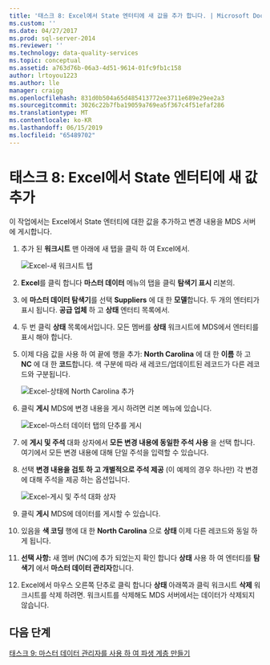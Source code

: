 ```yaml
---
title: '태스크 8: Excel에서 State 엔터티에 새 값을 추가 합니다. | Microsoft Docs'
ms.custom: ''
ms.date: 04/27/2017
ms.prod: sql-server-2014
ms.reviewer: ''
ms.technology: data-quality-services
ms.topic: conceptual
ms.assetid: a763d76b-06a3-4d51-9614-01fc9fb1c158
author: lrtoyou1223
ms.author: lle
manager: craigg
ms.openlocfilehash: 831d0b504a65d485413772ee3711e689e29ee2a3
ms.sourcegitcommit: 3026c22b7fba19059a769ea5f367c4f51efaf286
ms.translationtype: MT
ms.contentlocale: ko-KR
ms.lasthandoff: 06/15/2019
ms.locfileid: "65489702"
---
```

# <a name="task-8-adding-a-new-value-for-state-entity-in-excel"></a>태스크 8: Excel에서 State 엔터티에 새 값 추가
  이 작업에서는 Excel에서 State 엔터티에 대한 값을 추가하고 변경 내용을 MDS 서버에 게시합니다.  
  
1.  추가 된 **워크시트** 맨 아래에 새 탭을 클릭 하 여 Excel에서.  
  
     ![Excel-새 워크시트 탭](../../2014/tutorials/media/et-addinganewvalueforstateentityinexcel-01.jpg "Excel-새 워크시트 탭")  
  
2.  **Excel**를 클릭 합니다 **마스터 데이터** 메뉴의 탭을 클릭 **탐색기 표시** 리본의.  
  
3.  에 **마스터 데이터 탐색기**를 선택 **Suppliers** 에 대 한 **모델**합니다. 두 개의 엔터티가 표시 됩니다. **공급 업체** 하 고 **상태** 엔터티 목록에서.  
  
4.  두 번 클릭 **상태** 목록에서입니다. 모든 멤버를 **상태** 워크시트에 MDS에서 엔터티를 표시 해야 합니다.  
  
5.  이제 다음 값을 사용 하 여 끝에 행을 추가: **North Carolina** 에 대 한 **이름** 하 고 **NC** 에 대 한 **코드**합니다. 색 구분에 따라 새 레코드/업데이트된 레코드가 다른 레코드와 구분됩니다.  
  
     ![Excel-상태에 North Carolina 추가](../../2014/tutorials/media/et-addinganewvalueforstateentityinexcel-02.jpg "Excel-상태에 North Carolina 추가")  
  
6.  클릭 **게시** MDS에 변경 내용을 게시 하려면 리본 메뉴에 있습니다.  
  
     ![Excel-마스터 데이터 탭의 단추를 게시](../../2014/tutorials/media/et-addinganewvalueforstateentityinexcel-03.jpg "Excel-마스터 데이터 탭의 게시 단추")  
  
7.  에 **게시 및 주석** 대화 상자에서 **모든 변경 내용에 동일한 주석 사용** 을 선택 합니다. 여기에서 모든 변경 내용에 대해 단일 주석을 입력할 수 있습니다.  
  
8.  선택 **변경 내용을 검토 하 고 개별적으로 주석 제공** (이 예제의 경우 하나만) 각 변경에 대해 주석을 제공 하는 옵션입니다.  
  
     ![Excel-게시 및 주석 대화 상자](../../2014/tutorials/media/et-addinganewvalueforstateentityinexcel-04.jpg "Excel-게시 및 주석 대화 상자")  
  
9. 클릭 **게시** MDS에 데이터를 게시할 수 있습니다.  
  
10. 있음을 **색 코딩** 행에 대 한 **North Carolina** 으로 **상태** 이제 다른 레코드와 동일 하 게 됩니다.  
  
11. **선택 사항:** 새 멤버 (NC)에 추가 되었는지 확인 합니다 **상태** 사용 하 여 엔터티를 **탐색기** 에서 **마스터 데이터 관리자**합니다.  
  
12. Excel에서 마우스 오른쪽 단추로 클릭 합니다 **상태** 아래쪽과 클릭 워크시트 **삭제** 워크시트를 삭제 하려면. 워크시트를 삭제해도 MDS 서버에서는 데이터가 삭제되지 않습니다.  
  
## <a name="next-step"></a>다음 단계  
 [태스크 9: 마스터 데이터 관리자를 사용 하 여 파생 계층 만들기](../../2014/tutorials/task-9-creating-a-derived-hierarchy-using-master-data-manager.md)  
  
  
